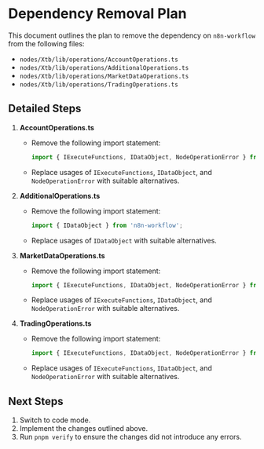 # Dependency Removal Plan

This document outlines the plan to remove the dependency on `n8n-workflow` from the following files:

-   `nodes/Xtb/lib/operations/AccountOperations.ts`
-   `nodes/Xtb/lib/operations/AdditionalOperations.ts`
-   `nodes/Xtb/lib/operations/MarketDataOperations.ts`
-   `nodes/Xtb/lib/operations/TradingOperations.ts`

## Detailed Steps

1.  **AccountOperations.ts**
    -   Remove the following import statement:
        ```typescript
        import { IExecuteFunctions, IDataObject, NodeOperationError } from 'n8n-workflow';
        ```
    -   Replace usages of `IExecuteFunctions`, `IDataObject`, and `NodeOperationError` with suitable alternatives.

2.  **AdditionalOperations.ts**
    -   Remove the following import statement:
        ```typescript
        import { IDataObject } from 'n8n-workflow';
        ```
    -   Replace usages of `IDataObject` with suitable alternatives.

3.  **MarketDataOperations.ts**
    -   Remove the following import statement:
        ```typescript
        import { IExecuteFunctions, IDataObject, NodeOperationError } from 'n8n-workflow';
        ```
    -   Replace usages of `IExecuteFunctions`, `IDataObject`, and `NodeOperationError` with suitable alternatives.

4.  **TradingOperations.ts**
    -   Remove the following import statement:
        ```typescript
        import { IExecuteFunctions, IDataObject, NodeOperationError } from 'n8n-workflow';
        ```
    -   Replace usages of `IExecuteFunctions`, `IDataObject`, and `NodeOperationError` with suitable alternatives.

## Next Steps

1.  Switch to code mode.
2.  Implement the changes outlined above.
3.  Run `pnpm verify` to ensure the changes did not introduce any errors.